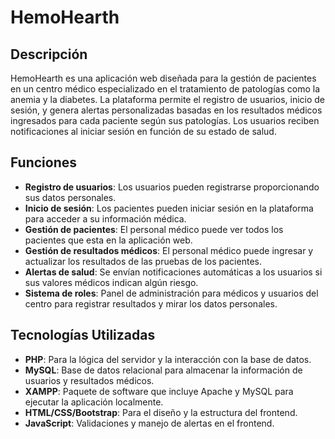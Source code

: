 # HemoHearth

## Descripción

HemoHearth es una aplicación web diseñada para la gestión de pacientes en un centro médico especializado en el tratamiento de patologías como la anemia y la diabetes. La plataforma permite el registro de usuarios, inicio de sesión, y genera alertas personalizadas basadas en los resultados médicos ingresados para cada paciente según sus patologías. Los usuarios reciben notificaciones al iniciar sesión en función de su estado de salud.

## Funciones

- **Registro de usuarios**: Los usuarios pueden registrarse proporcionando sus datos personales.
- **Inicio de sesión**: Los pacientes pueden iniciar sesión en la plataforma para acceder a su información médica.
- **Gestión de pacientes**: El personal médico puede ver todos los pacientes que esta en la aplicación web.
- **Gestión de resultados médicos**: El personal médico puede ingresar y actualizar los resultados de las pruebas de los pacientes.
- **Alertas de salud**: Se envían notificaciones automáticas a los usuarios si sus valores médicos indican algún riesgo.
- **Sistema de roles**: Panel de administración para médicos y usuarios del centro para registrar resultados y mirar los datos personales.

## Tecnologías Utilizadas

- **PHP**: Para la lógica del servidor y la interacción con la base de datos.
- **MySQL**: Base de datos relacional para almacenar la información de usuarios y resultados médicos.
- **XAMPP**: Paquete de software que incluye Apache y MySQL para ejecutar la aplicación localmente.
- **HTML/CSS/Bootstrap**: Para el diseño y la estructura del frontend.
- **JavaScript**: Validaciones y manejo de alertas en el frontend.
